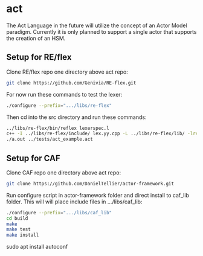 # act
The Act Language in the future will utilize the concept of an Actor Model paradigm.
Currently it is only planned to support a single actor that supports the creation
of an HSM.

## Setup for RE/flex

Clone RE/flex repo one directory above act repo:
```sh
git clone https://github.com/Genivia/RE-flex.git
```

For now run these commands to test the lexer:
```sh
./configure --prefix=".../libs/re-flex"
```
Then cd into the src directory and run these commands:
```sh
../libs/re-flex/bin/reflex lexerspec.l
c++ -I ../libs/re-flex/include/ lex.yy.cpp -L ../libs/re-flex/lib/ -lreflex
./a.out ../tests/act_example.act
```

## Setup for CAF

Clone CAF repo one directory above act repo:
```sh
git clone https://github.com/DanielTellier/actor-framework.git
```

Run configure script in actor-framework folder and direct install to caf_lib folder.
This will will place include files in .../libs/caf_lib:
```sh
./configure --prefix=".../libs/caf_lib"
cd build
make
make test
make install
```

sudo apt install autoconf
